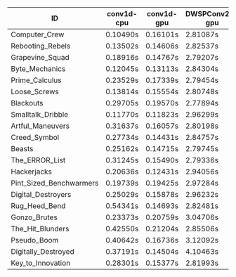 |ID|conv1d-cpu|conv1d-gpu|DWSPConv2D-gpu|gemm-gpu|avg|
|-|-|-|-|-|-|
|Computer_Crew|0.10490s|0.16101s|2.81087s|1.68601s|1.19070s|
|Rebooting_Rebels|0.13502s|0.14606s|2.82537s|1.65730s|1.19094s|
|Grapevine_Squad|0.18916s|0.14767s|2.79207s|1.69629s|1.20630s|
|Byte_Mechanics|0.12045s|0.13113s|2.84304s|1.75115s|1.21144s|
|Prime_Calculus|0.23529s|0.17339s|2.79454s|1.66586s|1.21727s|
|Loose_Screws|0.13814s|0.15554s|2.80748s|1.79840s|1.22489s|
|Blackouts|0.29705s|0.19570s|2.77894s|1.66506s|1.23419s|
|Smalltalk_Dribble|0.11770s|0.11823s|2.96299s|1.75384s|1.23819s|
|Artful_Maneuvers|0.31637s|0.16057s|2.80198s|1.68193s|1.24021s|
|Creed_Symbol|0.27734s|0.14431s|2.84757s|1.73000s|1.24980s|
|Beasts|0.25162s|0.14715s|2.79745s|1.85892s|1.26378s|
|The_ERROR_List|0.31245s|0.15490s|2.79336s|1.86501s|1.28143s|
|Hackerjacks|0.20636s|0.12431s|2.94056s|1.87240s|1.28591s|
|Pint_Sized_Benchwarmers|0.19739s|0.19425s|2.97284s|1.88533s|1.31245s|
|Digital_Destroyers|0.25029s|0.15878s|2.96232s|1.88398s|1.31384s|
|Rug_Heed_Bend|0.54341s|0.14693s|2.82481s|1.83396s|1.33728s|
|Gonzo_Brutes|0.23373s|0.20759s|3.04706s|1.89345s|1.34546s|
|The_Hit_Blunders|0.42550s|0.21204s|2.85506s|1.89352s|1.34653s|
|Pseudo_Boom|0.40642s|0.16736s|3.12092s|1.94196s|1.40917s|
|Digitally_Destroyed|0.37191s|0.14504s|4.10463s|2.41673s|1.75958s|
|Key_to_Innovation|0.28301s|0.15377s|2.81993s|infs|infs|
